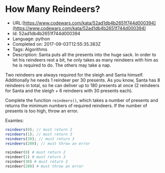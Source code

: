 # How Many Reindeers?

 - URL:[https://www.codewars.com/kata/52ad1db4b2651f744d000394](https://www.codewars.com/kata/52ad1db4b2651f744d000394)
 - Id: 52ad1db4b2651f744d000394
 - Language: python
 - Completed on: 2017-09-03T12:55:35.383Z
 - Tags: Algorithms
 - Description:
Santa puts all the presents into the huge sack. In order to let his reindeers rest a bit, he only takes as many reindeers with him as he is required to do. The others may take a nap.

Two reindeers are always required for the sleigh and Santa himself. Additionally he needs 1 reindeer per 30 presents. As you know, Santa has 8 reindeers in total, so he can deliver up to 180 presents at once (2 reindeers for Santa and the sleigh + 6 reindeers with 30 presents each).

Complete the function `reindeers()`, which takes a number of presents and returns the minimum numbers of required reindeers. If the number of presents is too high, throw an error.

Examles:

```javascript
reindeers(0); // must return 2
reindeers(1); // must return 3
reindeers(30); // must return 3
reindeers(200); // must throw an error
```
```python
reindeer(0) # must return 2
reindeer(1) # must return 3
reindeer(30) # must return 3
reindeer(200) # must throw an error
```
